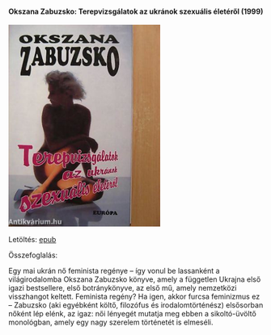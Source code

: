 #### <a name="id_468">Okszana Zabuzsko: Terepvizsgálatok az ukránok szexuális életéről (1999)</a>
<img src="https://github.com/BercziSandor/calibre_lib/raw/main/Okszana%20Zabuzsko/Terepvizsgalatok%20az%20ukranok%20szexualis%20eleterol%20%28468%29/cover.jpg" alt="cover" width="300"/>

Letöltés: [epub](https://github.com/BercziSandor/calibre_lib/raw/main/Okszana%20Zabuzsko/Terepvizsgalatok%20az%20ukranok%20szexualis%20eleterol%20%28468%29/Terepvizsgalatok%20az%20ukranok%20sze%20-%20Okszana%20Zabuzsko.epub)

Összefoglalás:
<div>
<p>Egy mai ukrán nő feminista regénye – így vonul be lassanként a világirodalomba Okszana Zabuzsko könyve, amely a független Ukrajna első igazi bestsellere, első botránykönyve, az első mű, amely nemzetközi visszhangot keltett. Feminista regény? Ha igen, akkor furcsa feminizmus ez – Zabuzsko (aki egyébként költő, filozófus és irodalomtörténész) elsősorban nőként lép elénk, az igaz: női lényegét mutatja meg ebben a sikoltó-üvöltő monológban, amely egy nagy szerelem történetét is elmeséli.</p></div>

